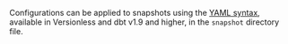 Configurations can be applied to snapshots using the [YAML syntax](/docs/build/snapshots#configuring-snapshots), available in Versionless and dbt v1.9 and higher, in the `snapshot` directory file.

